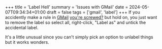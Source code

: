 +++
title = 'Label Hell'
summary = 'Issues with GMail'
date = 2024-05-07T09:34:34+01:00
draft = false
tags = ['gmail', 'label']
+++
If you accidently make a rule in [GMail](https://www.google.com/intl/en/gmail/about/) [you're screwed?](https://support.google.com/mail/thread/7096660/accidentally-created-a-wrong-filter-and-moved-8000-emails?hl=e) but hold on, you just want to remove the label so select all, right-click, "Label as" and untick the accidental label.

It's a little unusual since you can't simply pick an option to unlabel things but it works wonders.
